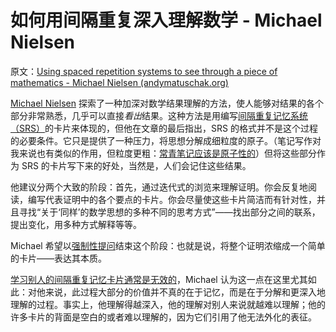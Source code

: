 # 如何用间隔重复深入理解数学 - Michael Nielsen

原文：[Using spaced repetition systems to see through a piece of mathematics - Michael Nielsen (andymatuschak.org)](https://notes.andymatuschak.org/zT8XEeFLdnpYheco8XxSicY)

[Michael Nielsen](https://notes.andymatuschak.org/z4JuirVwUcoGL4wZ8dM6Los) 探索了一种加深对数学结果理解的方法，使人能够对结果的各个部分非常熟悉，几乎可以直接*看出*结果。这种方法是用编写[间隔重复记忆系统（SRS）](https://notes.andymatuschak.org/z2D1qPwddPktBjpNuwYFVva)的卡片来体现的，但他在文章的最后指出，SRS 的格式并不是这个过程的必要条件。它只是提供了一种压力，将思想分解成细粒度的原子。（笔记写作对我来说也有类似的作用，但粒度更粗：[常青笔记应该是原子性的](https://notes.andymatuschak.org/zNUaiGAXp21eorsER1Jm9yU)）但将这些部分作为 SRS 的卡片写下来的好处，当然是，人们会记住这些结果。

他建议分两个大致的阶段：首先，通过迭代式的浏览来理解证明。你会反复地阅读，编写代表证明中的各个要点的卡片。你会尽量使这些卡片简洁而有针对性，并且寻找“关于‘同样’的数学思想的多种不同的思考方式”——找出部分之间的联系，提出变化，用多种方式解释等等。

Michael 希望以[强制性提问](https://notes.andymatuschak.org/zJGFwgcC4YLRt6K2vVDFEvR)结束这个阶段：也就是说，将整个证明浓缩成一个简单的卡片——表达其本质。

[学习别人的间隔重复记忆卡片通常是无效的](https://notes.andymatuschak.org/zAPNwLWboaoymgEAPyUwjnT)，Michael 认为这一点在这里尤其如此：对他来说，此过程大部分的价值并不真的在于记忆，而是在于分解和更深入地理解的过程。事实上，他理解得越深入，他的理解对别人来说就越难以理解；他的许多卡片的背面是空白的或者难以理解的，因为它们引用了他无法外化的表征。
